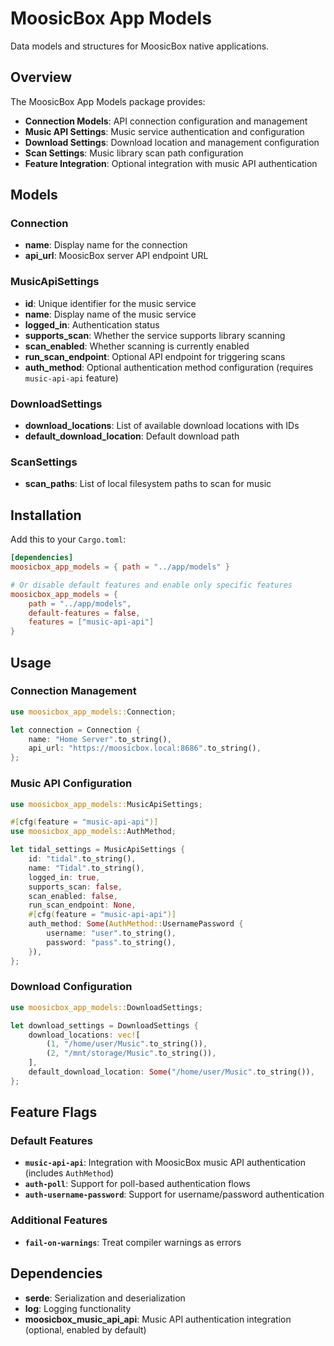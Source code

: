 # MoosicBox App Models

Data models and structures for MoosicBox native applications.

## Overview

The MoosicBox App Models package provides:

- **Connection Models**: API connection configuration and management
- **Music API Settings**: Music service authentication and configuration
- **Download Settings**: Download location and management configuration
- **Scan Settings**: Music library scan path configuration
- **Feature Integration**: Optional integration with music API authentication

## Models

### Connection
- **name**: Display name for the connection
- **api_url**: MoosicBox server API endpoint URL

### MusicApiSettings
- **id**: Unique identifier for the music service
- **name**: Display name of the music service
- **logged_in**: Authentication status
- **supports_scan**: Whether the service supports library scanning
- **scan_enabled**: Whether scanning is currently enabled
- **run_scan_endpoint**: Optional API endpoint for triggering scans
- **auth_method**: Optional authentication method configuration (requires `music-api-api` feature)

### DownloadSettings
- **download_locations**: List of available download locations with IDs
- **default_download_location**: Default download path

### ScanSettings
- **scan_paths**: List of local filesystem paths to scan for music

## Installation

Add this to your `Cargo.toml`:

```toml
[dependencies]
moosicbox_app_models = { path = "../app/models" }

# Or disable default features and enable only specific features
moosicbox_app_models = {
    path = "../app/models",
    default-features = false,
    features = ["music-api-api"]
}
```

## Usage

### Connection Management

```rust
use moosicbox_app_models::Connection;

let connection = Connection {
    name: "Home Server".to_string(),
    api_url: "https://moosicbox.local:8686".to_string(),
};
```

### Music API Configuration

```rust
use moosicbox_app_models::MusicApiSettings;

#[cfg(feature = "music-api-api")]
use moosicbox_app_models::AuthMethod;

let tidal_settings = MusicApiSettings {
    id: "tidal".to_string(),
    name: "Tidal".to_string(),
    logged_in: true,
    supports_scan: false,
    scan_enabled: false,
    run_scan_endpoint: None,
    #[cfg(feature = "music-api-api")]
    auth_method: Some(AuthMethod::UsernamePassword {
        username: "user".to_string(),
        password: "pass".to_string(),
    }),
};
```

### Download Configuration

```rust
use moosicbox_app_models::DownloadSettings;

let download_settings = DownloadSettings {
    download_locations: vec![
        (1, "/home/user/Music".to_string()),
        (2, "/mnt/storage/Music".to_string()),
    ],
    default_download_location: Some("/home/user/Music".to_string()),
};
```

## Feature Flags

### Default Features
- **`music-api-api`**: Integration with MoosicBox music API authentication (includes `AuthMethod`)
- **`auth-poll`**: Support for poll-based authentication flows
- **`auth-username-password`**: Support for username/password authentication

### Additional Features
- **`fail-on-warnings`**: Treat compiler warnings as errors

## Dependencies

- **serde**: Serialization and deserialization
- **log**: Logging functionality
- **moosicbox_music_api_api**: Music API authentication integration (optional, enabled by default)
